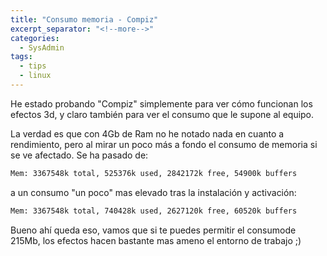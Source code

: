 ```yaml
---
title: "Consumo memoria - Compiz"
excerpt_separator: "<!--more-->"
categories:
  - SysAdmin
tags:
  - tips
  - linux
---
```

He estado probando "Compiz" simplemente para ver cómo funcionan los efectos 3d, y claro también para ver el consumo que le supone al equipo.

La verdad es que con 4Gb de Ram no he notado nada en cuanto a rendimiento, pero al mirar un poco más a fondo el consumo de memoria si se ve afectado. Se ha pasado de:
<!--more-->

```bash
Mem: 3367548k total, 525376k used, 2842172k free, 54900k buffers
```
a un consumo "un poco" mas elevado tras la instalación y activación:

```bash
Mem: 3367548k total, 740428k used, 2627120k free, 60520k buffers
```

Bueno ahí queda eso, vamos que si te puedes permitir el consumode 215Mb, los efectos hacen bastante mas ameno el entorno de trabajo ;)